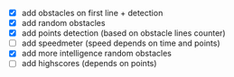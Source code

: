 - [x] add obstacles on first line + detection
- [x] add random obstacles
- [x] add points detection (based on obstacle lines counter)
- [ ] add speedmeter (speed depends on time and points)
- [x] add more intelligence random obstacles
- [ ] add highscores (depends on points)
